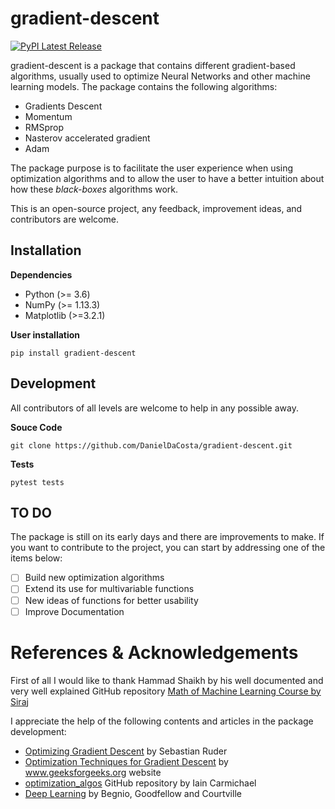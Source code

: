# gradient-descent

[![PyPI Latest Release](https://img.shields.io/pypi/v/gradient-descent.svg)](https://pypi.org/project/gradient-descent/)

gradient-descent is a package that contains different gradient-based algorithms, usually used to optimize Neural Networks and other machine learning models. The package contains the following algorithms:

- Gradients Descent
- Momentum
- RMSprop
- Nasterov accelerated gradient
- Adam

The package purpose is to facilitate the user experience when using optimization algorithms and to allow the user to have a better intuition about how these *black-boxes* algorithms work.

This is an open-source project, any feedback, improvement ideas, and contributors are welcome.

## Installation

**Dependencies**

- Python (>= 3.6)
- NumPy (>= 1.13.3)
- Matplotlib (>=3.2.1)

**User installation**

```
pip install gradient-descent
```

## Development

All contributors of all levels are welcome to help in any possible away. 

**Souce Code**

```
git clone https://github.com/DanielDaCosta/gradient-descent.git
```

**Tests**

```
pytest tests
```

## TO DO

The package is still on its early days and there are improvements to make. If you want to contribute to the project, you can start by addressing one of the items below:

- [ ] Build new optimization algorithms
- [ ] Extend its use for multivariable functions
- [ ] New ideas of functions for better usability
- [ ] Improve Documentation

# References & Acknowledgements

First of all I would like to thank Hammad Shaikh by his well documented and very well explained GitHub repository [Math of Machine Learning Course by Siraj](https://github.com/hammadshaikhha/Math-of-Machine-Learning-Course-by-Siraj/blob/master/Gradient%20Descent%20for%20Optimization/Gradient%20Descent%20for%20Optimization.ipynb)

I appreciate the help of the following contents and articles in the package development:

- [Optimizing Gradient Descent](https://ruder.io/optimizing-gradient-descent/) by Sebastian Ruder
- [Optimization Techniques for Gradient Descent](https://www.geeksforgeeks.org/optimization-techniques-for-gradient-descent/?ref=rp) by www.geeksforgeeks.org website
- [optimization_algos](https://github.com/idc9/optimization_algos) GitHub repository by Iain Carmichael
- [Deep Learning](http://www.deeplearningbook.org) by Begnio, Goodfellow and Courtville
